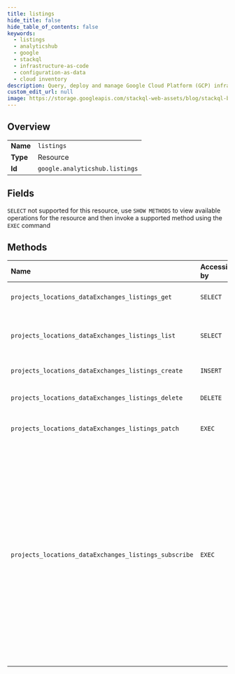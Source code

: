 ```yaml
---
title: listings
hide_title: false
hide_table_of_contents: false
keywords:
  - listings
  - analyticshub
  - google    
  - stackql
  - infrastructure-as-code
  - configuration-as-data
  - cloud inventory
description: Query, deploy and manage Google Cloud Platform (GCP) infrastructure and resources using SQL
custom_edit_url: null
image: https://storage.googleapis.com/stackql-web-assets/blog/stackql-blog-post-featured-image.png
---
```

  
    

## Overview
<table><tbody>
<tr><td><b>Name</b></td><td><code>listings</code></td></tr>
<tr><td><b>Type</b></td><td>Resource</td></tr>
<tr><td><b>Id</b></td><td><code>google.analyticshub.listings</code></td></tr>
</tbody></table>

## Fields
`SELECT` not supported for this resource, use `SHOW METHODS` to view available operations for the resource and then invoke a supported method using the `EXEC` command  
## Methods
| Name | Accessible by | Required Params | Description |
|:-----|:--------------|:----------------|:------------|
| `projects_locations_dataExchanges_listings_get` | `SELECT` | `dataExchangesId, listingsId, locationsId, projectsId` | Gets the details of a listing. |
| `projects_locations_dataExchanges_listings_list` | `SELECT` | `dataExchangesId, locationsId, projectsId` | Lists all listings in a given project and location. |
| `projects_locations_dataExchanges_listings_create` | `INSERT` | `dataExchangesId, locationsId, projectsId` | Creates a new listing. |
| `projects_locations_dataExchanges_listings_delete` | `DELETE` | `dataExchangesId, listingsId, locationsId, projectsId` | Deletes a listing. |
| `projects_locations_dataExchanges_listings_patch` | `EXEC` | `dataExchangesId, listingsId, locationsId, projectsId` | Updates an existing listing. |
| `projects_locations_dataExchanges_listings_subscribe` | `EXEC` | `dataExchangesId, listingsId:subscribe, locationsId, projectsId` | Subscribes to a listing. Currently, with Analytics Hub, you can create listings that reference only BigQuery datasets. Upon subscription to a listing for a BigQuery dataset, Analytics Hub creates a linked dataset in the subscriber's project. |
